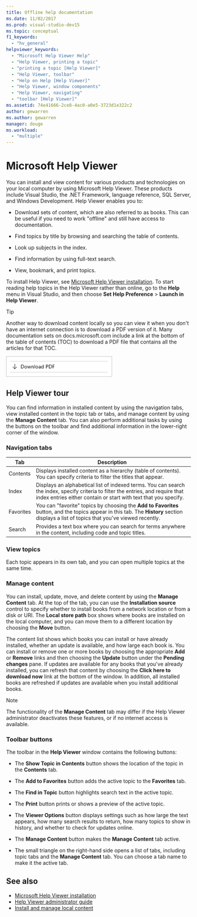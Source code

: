 ```yaml
---
title: Offline help documentation
ms.date: 11/02/2017
ms.prod: visual-studio-dev15
ms.topic: conceptual
f1_keywords:
  - "hv_general"
helpviewer_keywords:
  - "Microsoft Help Viewer Help"
  - "Help Viewer, printing a topic"
  - "printing a topic [Help Viewer]"
  - "Help Viewer, toolbar"
  - "Help on Help [Help Viewer]"
  - "Help Viewer, window components"
  - "Help Viewer, navigating"
  - "toolbar [Help Viewer]"
ms.assetid: 74e41666-2ce8-4ac0-a0e5-3723d1e322c2
author: gewarren
ms.author: gewarren
manager: douge
ms.workload:
  - "multiple"
---
```

# Microsoft Help Viewer

You can install and view content for various products and technologies on your local computer by using Microsoft Help Viewer. These products include Visual Studio, the .NET Framework, language reference, SQL Server, and Windows Development. Help Viewer enables you to:

- Download sets of content, which are also referred to as books. This can be useful if you need to work "offline" and still have access to documentation.

- Find topics by title by browsing and searching the table of contents.

- Look up subjects in the index.

- Find information by using full-text search.

- View, bookmark, and print topics.

To install Help Viewer, see [Microsoft Help Viewer installation](../help-viewer/installation.md). To start reading help topics in the Help Viewer rather than online, go to the **Help** menu in Visual Studio, and then choose **Set Help Preference** > **Launch in Help Viewer**.

> [!TIP]
> Another way to download content locally so you can view it when you don't have an internet connection is to download a PDF version of it. Many documentation sets on docs.microsoft.com include a link at the bottom of the table of contents (TOC) to download a PDF file that contains all the articles for that TOC.
>
> ![Download PDF for Visual Studio documentation](media/overview/download-pdf.png)

## Help Viewer tour

You can find information in installed content by using the navigation tabs, view installed content in the topic tab or tabs, and manage content by using the **Manage Content** tab. You can also perform additional tasks by using the buttons on the toolbar and find additional information in the lower-right corner of the window.

### Navigation tabs

|Tab|Description|
|---|-----------|
|Contents|Displays installed content as a hierarchy (table of contents). You can specify criteria to filter the titles that appear.|
|Index|Displays an alphabetical list of indexed terms. You can search the index, specify criteria to filter the entries, and require that index entries either contain or start with text that you specify.|
|Favorites|You can "favorite" topics by choosing the **Add to Favorites** button, and the topics appear in this tab. The **History** section displays a list of topics that you've viewed recently.|
|Search|Provides a text box where you can search for terms anywhere in the content, including code and topic titles.|

### View topics

Each topic appears in its own tab, and you can open multiple topics at the same time.

### Manage content

You can install, update, move, and delete content by using the **Manage Content** tab. At the top of the tab, you can use the **Installation source** control to specify whether to install books from a network location or from a disk or URI. The **Local store path** box shows where books are installed on the local computer, and you can move them to a different location by choosing the **Move** button.

The content list shows which books you can install or have already installed, whether an update is available, and how large each book is. You can install or remove one or more books by choosing the appropriate **Add** or **Remove** links and then choosing the **Update** button under the **Pending changes** pane. If updates are available for any books that you've already installed, you can refresh that content by choosing the **Click here to download now** link at the bottom of the window. In addition, all installed books are refreshed if updates are available when you install additional books.

> [!NOTE]
> The functionality of the **Manage Content** tab may differ if the Help Viewer administrator deactivates these features, or if no internet access is available.

### Toolbar buttons

The toolbar in the **Help Viewer** window contains the following buttons:

- The **Show Topic in Contents** button shows the location of the topic in the **Contents** tab.

- The **Add to Favorites** button adds the active topic to the **Favorites** tab.

- The **Find in Topic** button highlights search text in the active topic.

- The **Print** button prints or shows a preview of the active topic.

- The **Viewer Options** button displays settings such as how large the text appears, how many search results to return, how many topics to show in history, and whether to check for updates online.

- The **Manage Content** button makes the **Manage Content** tab active.

- The small triangle on the right-hand side opens a list of tabs, including topic tabs and the **Manage Content** tab. You can choose a tab name to make it the active tab.

## See also

- [Microsoft Help Viewer installation](../help-viewer/installation.md)
- [Help Viewer administrator guide](../help-viewer/administrator-guide.md)
- [Install and manage local content](../help-viewer/install-manage-local-content.md)
